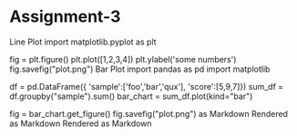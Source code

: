 # Assignment-3
Line Plot
import matplotlib.pyplot as plt

fig = plt.figure()
plt.plot([1,2,3,4])
plt.ylabel('some numbers')
fig.savefig("plot.png")
Bar Plot
import pandas as pd
import matplotlib

df = pd.DataFrame({ 'sample':['foo','bar','qux'], 'score':[5,9,7]})
sum_df = df.groupby("sample").sum()
bar_chart = sum_df.plot(kind="bar")

fig = bar_chart.get_figure()
fig.savefig("plot.png") as Markdown
Rendered as Markdown
Rendered as Markdown
